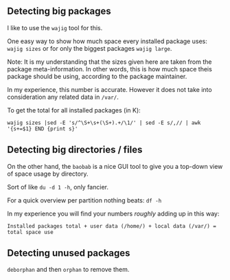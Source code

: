 ## Detecting big packages

I like to use the `wajig` tool for this.

One easy way to show how much space every installed package uses:
`wajig sizes` or for only the biggest packages `wajig large`.

Note: It is my understanding that the sizes given here are taken from the package meta-information. In other words, this is how much space theis package should be using, according to the package maintainer.

In my experience, this number is accurate. However it does not take into consideration any related data in `/var/`.

To get the total for all installed packages (in K):

```
wajig sizes |sed -E 's/^\S+\s+(\S+).+/\1/' | sed -E s/,// | awk '{s+=$1} END {print s}'
```

## Detecting big directories / files

On the other hand, the `baobab` is a nice GUI tool to give you a top-down view of space usage by directory.

Sort of like `du -d 1 -h`, only fancier.

For a quick overview per partition nothing beats: `df -h`

In my experience you will find your numbers *roughly* adding up in this way:  
```
Installed packages total + user data (/home/) + local data (/var/) = total space use
```

## Detecting unused packages

`deborphan` and then `orphan` to remove them.
